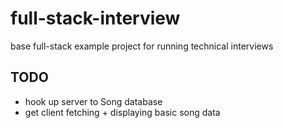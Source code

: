 # full-stack-interview

base full-stack example project for running technical interviews

## TODO

- hook up server to Song database
- get client fetching + displaying basic song data
